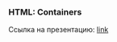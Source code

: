 ### HTML: Containers
Ссылка на презентацию: [link](https://github.com/ait-tr/cohort39.1/blob/main/front_end/lesson_02/HTML_Containers.pdf)
